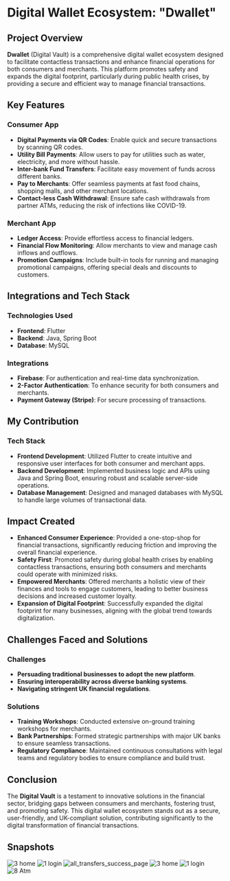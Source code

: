 # Digital Wallet Ecosystem: "Dwallet"

## Project Overview
**Dwallet** (Digital Vault) is a comprehensive digital wallet ecosystem designed to facilitate contactless transactions and enhance financial operations for both consumers and merchants. This platform promotes safety and expands the digital footprint, particularly during public health crises, by providing a secure and efficient way to manage financial transactions.

## Key Features

### Consumer App
- **Digital Payments via QR Codes**: Enable quick and secure transactions by scanning QR codes.
- **Utility Bill Payments**: Allow users to pay for utilities such as water, electricity, and more without hassle.
- **Inter-bank Fund Transfers**: Facilitate easy movement of funds across different banks.
- **Pay to Merchants**: Offer seamless payments at fast food chains, shopping malls, and other merchant locations.
- **Contact-less Cash Withdrawal**: Ensure safe cash withdrawals from partner ATMs, reducing the risk of infections like COVID-19.

### Merchant App
- **Ledger Access**: Provide effortless access to financial ledgers.
- **Financial Flow Monitoring**: Allow merchants to view and manage cash inflows and outflows.
- **Promotion Campaigns**: Include built-in tools for running and managing promotional campaigns, offering special deals and discounts to customers.

## Integrations and Tech Stack

### Technologies Used
- **Frontend**: Flutter
- **Backend**: Java, Spring Boot
- **Database**: MySQL

### Integrations
- **Firebase**: For authentication and real-time data synchronization.
- **2-Factor Authentication**: To enhance security for both consumers and merchants.
- **Payment Gateway (Stripe)**: For secure processing of transactions.

## My Contribution

### Tech Stack
- **Frontend Development**: Utilized Flutter to create intuitive and responsive user interfaces for both consumer and merchant apps.
- **Backend Development**: Implemented business logic and APIs using Java and Spring Boot, ensuring robust and scalable server-side operations.
- **Database Management**: Designed and managed databases with MySQL to handle large volumes of transactional data.

## Impact Created
- **Enhanced Consumer Experience**: Provided a one-stop-shop for financial transactions, significantly reducing friction and improving the overall financial experience.
- **Safety First**: Promoted safety during global health crises by enabling contactless transactions, ensuring both consumers and merchants could operate with minimized risks.
- **Empowered Merchants**: Offered merchants a holistic view of their finances and tools to engage customers, leading to better business decisions and increased customer loyalty.
- **Expansion of Digital Footprint**: Successfully expanded the digital footprint for many businesses, aligning with the global trend towards digitalization.

## Challenges Faced and Solutions

### Challenges
- **Persuading traditional businesses to adopt the new platform**.
- **Ensuring interoperability across diverse banking systems**.
- **Navigating stringent UK financial regulations**.

### Solutions
- **Training Workshops**: Conducted extensive on-ground training workshops for merchants.
- **Bank Partnerships**: Formed strategic partnerships with major UK banks to ensure seamless transactions.
- **Regulatory Compliance**: Maintained continuous consultations with legal teams and regulatory bodies to ensure compliance and build trust.


## Conclusion
The **Digital Vault** is a testament to innovative solutions in the financial sector, bridging gaps between consumers and merchants, fostering trust, and promoting safety. This digital wallet ecosystem stands out as a secure, user-friendly, and UK-compliant solution, contributing significantly to the digital transformation of financial transactions.

## Snapshots
![3  home](https://github.com/user-attachments/assets/08a43082-db27-409c-aa57-27dcb9c4873c)
![1  login](https://github.com/user-attachments/assets/3ed34758-ba45-41a7-a9a5-105da918651d)
![all_transfers_success_page](https://github.com/user-attachments/assets/37339003-33ba-4997-93a6-965bb8da8190)
![3  home](https://github.com/user-attachments/assets/16061083-db6b-413f-a300-f3c9cabcae0e)
![1  login](https://github.com/user-attachments/assets/6b535d7d-cb34-4c20-bf1e-2d56a0d69403)
![8  Atm](https://github.com/user-attachments/assets/5a242c70-99d4-4d2b-9c92-8979eca06140)



